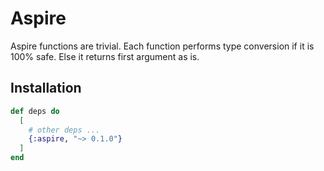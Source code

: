 # Aspire

Aspire functions are trivial.
Each function performs type conversion if it is 100% safe.
Else it returns first argument as is.

## Installation

```elixir
def deps do
  [
    # other deps ...
    {:aspire, "~> 0.1.0"}
  ]
end
```
